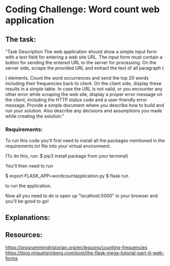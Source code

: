 # Coding Challenge: Word count web application

## The task:

"Task Description
The web application should show a simple input form with a text field for entering a web site URL. The input form must contain a button for sending the entered URL to the server for processing.
On the server side, scrape the provided URL and extract the text of all paragraph (<p>) elements. Count the word occurrences and send the top 20 words including their frequencies back to client. On the client side, display these results in a simple table.
In case the URL is not valid, or you encounter any other error while scraping the web site, display a proper error message on the client, including the HTTP status code and a user-friendly error message.
Provide a simple document where you describe how to build and run your solution. Also describe any decisions and assumptions you made while creating the solution."

### Requirements:

To run this code you'll first need to install all the packages mentioned in the requirements.txt file into your virtual environment.

(To do this, run:
$ pip3 install package
from your terminal)

You'll then need to run

$ export FLASK_APP=wordcountapplication.py
$ flask run

to run the application.

Now all you need to do is open up "localhost:5000" in your browser and you'll be good to go!

## Explanations:



## Resources:

https://programminghistorian.org/en/lessons/counting-frequencies
https://blog.miguelgrinberg.com/post/the-flask-mega-tutorial-part-iii-web-forms
